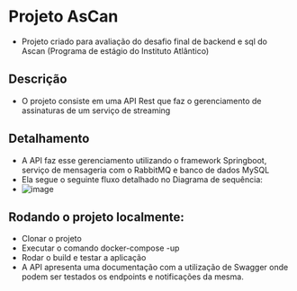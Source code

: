 # Projeto AsCan

- Projeto criado para avaliação do desafio final de backend e sql do Ascan (Programa de estágio do Instituto Atlântico)

## Descrição

- O projeto consiste em uma API Rest que faz o gerenciamento de assinaturas de um serviço de streaming

## Detalhamento

- A API faz esse gerenciamento utilizando o framework Springboot, serviço de mensageria com o RabbitMQ e banco de dados MySQL
- Ela segue o seguinte fluxo detalhado no Diagrama de sequência:
-   ![image](https://user-images.githubusercontent.com/62728067/170690458-99798142-9753-4a9b-b58f-63ec557d896c.png)

## Rodando o projeto localmente:

- Clonar o projeto
- Executar o comando docker-compose -up
- Rodar o build e testar a aplicação
- A API apresenta uma documentação com a utilização de Swagger onde podem ser testados os endpoints e notificações da mesma.
